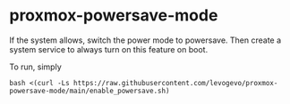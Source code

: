 # proxmox-powersave-mode
If the system allows, switch the power mode to powersave.
Then create a system service to always turn on this feature on boot.

To run, simply
```
bash <(curl -Ls https://raw.githubusercontent.com/levogevo/proxmox-powersave-mode/main/enable_powersave.sh)
```
